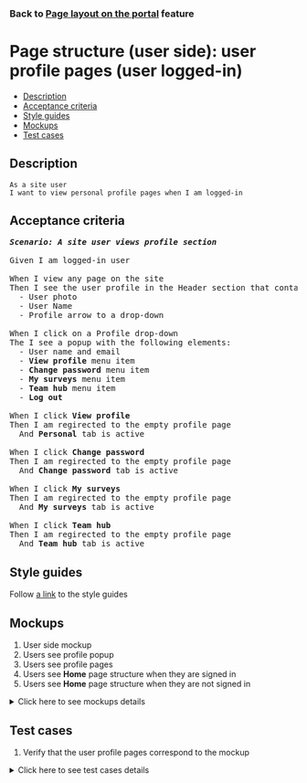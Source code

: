 ### Back to [Page layout on the portal](../../README.md) feature

# Page structure (user side): user profile pages (user logged-in)

- [Description](#description)
- [Acceptance criteria](#acceptance-criteria)
- [Style guides](#style-guides)
- [Mockups](#mockups)
- [Test cases](#test-cases)

## Description

    As a site user
    I want to view personal profile pages when I am logged-in

## Acceptance criteria

<pre>
<b><i>Scenario: A site user views profile section </i></b>

Given I am logged-in user

When I view any page on the site
Then I see the user profile in the Header section that contains:
  - User photo
  - User Name
  - Profile arrow to a drop-down

When I click on a Profile drop-down
The I see a popup with the following elements:
  - User name and email
  - <b>View profile</b> menu item
  - <b>Change password</b> menu item
  - <b>My surveys</b> menu item
  - <b>Team hub</b> menu item
  - <b>Log out</b>

When I click <b>View profile</b>
Then I am regirected to the empty profile page
  And <b>Personal</b> tab is active

When I click <b>Change password</b>
Then I am regirected to the empty profile page
  And <b>Change password</b> tab is active

When I click <b>My surveys</b>
Then I am regirected to the empty profile page
  And <b>My surveys</b> tab is active

When I click <b>Team hub</b>
Then I am regirected to the empty profile page
  And <b>Team hub</b> tab is active
</pre>

## Style guides

Follow [a link](https://www.figma.com/proto/0zkkf5WC77OSpvyD6YXpFE/Style-guides?page-id=0%3A1&node-id=19%3A5368&viewport=266%2C48%2C0.54&scaling=min-zoom&starting-point-node-id=19%3A5368) to the style guides

## Mockups

1. User side mockup
2. Users see profile popup
3. Users see profile pages
4. Users see <b>Home</b> page structure when they are signed in
5. Users see <b>Home</b> page structure when they are not signed in

<details>
  <summary>Click here to see mockups details</summary>

**1. User side mockup:**

![User side mockup](/sports_hub_portal/web_application_features/project_layout/images/user_side_mockup.png)

**2. Users see profile popup:**

![Users see profile popup](/sports_hub_portal/web_application_features/project_layout/images/user_side_profile_popup.png)

**3. Users see profile pages:**

![Users see profile pages](/sports_hub_portal/web_application_features/project_layout/images/user_side_profile_pages.png)

**4. Users see Home page structure when they are signed in:**

![Users see Home page structure when they are signed in](/sports_hub_portal/web_application_features/project_layout/images/home_page_logged_in_user.png)

**5. Users see Home page structure when they are not signed in:**

![Users see Home page structure when they are not signed in](/sports_hub_portal/web_application_features/project_layout/images/home_page_logged_out_user.png)

</details>

## Test cases

1. Verify that the user profile pages correspond to the mockup

<details>
  <summary>Click here to see test cases details</summary>

### **1. Verify that the user profile pages correspond to the mockup:**

|Preconditions|Steps|Expected result
------|-------|----------
|- Go to the Sports Hub home page|1) Log in with user account|1) View that the user profile pages correspond to the mockup|
</details>
